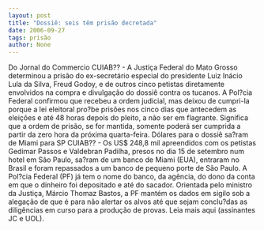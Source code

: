 ```yaml
---
layout: post
title: "Dossiê: seis têm prisão decretada"
date: 2006-09-27
tags: prisão
author: None
---
```

Do Jornal do Commercio
CUIAB?? - A Justiça Federal do Mato Grosso determinou a prisão do ex-secretário especial do presidente Luiz Inácio Lula da Silva, Freud Godoy, e de outros cinco petistas diretamente envolvidos na compra e divulgação do dossiê contra os tucanos. A Pol?cia Federal confirmou que recebeu a ordem judicial, mas deixou de cumpri-la porque a lei eleitoral pro?be prisões nos cinco dias que antecedem as eleições e até 48 horas depois do pleito, a não ser em flagrante. Significa que a ordem de prisão, se for mantida, somente poderá ser cumprida a partir da zero hora da próxima quarta-feira. 
Dólares para o dossiê sa?ram de Miami para SP
CUIAB?? - Os US$ 248,8 mil apreendidos com os petistas Gedimar Passos e Valdebran Padilha, presos no dia 15 de setembro num hotel em São Paulo, sa?ram de um banco de Miami (EUA), entraram no Brasil e foram repassados a um banco de pequeno porte de São Paulo. A Pol?cia Federal (PF) já tem o nome do banco, da agência, do dono da conta em que o dinheiro foi depositado e até do sacador. Orientada pelo ministro da Justiça, Márcio Thomaz Bastos, a PF mantém os dados em sigilo sob a alegação de que é para não alertar os alvos até que sejam conclu?das as diligências em curso para a produção de provas. 
Leia mais aqui (assinantes JC e UOL). 